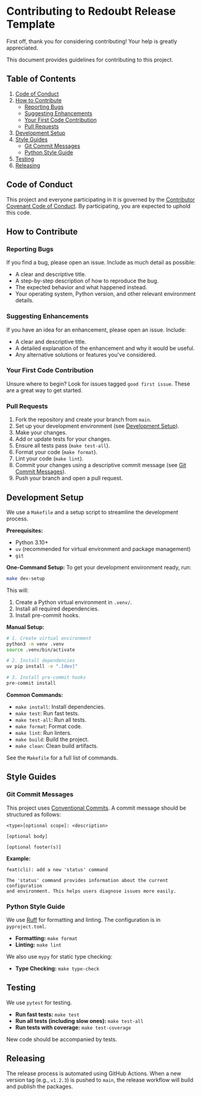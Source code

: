 # Contributing to Redoubt Release Template

First off, thank you for considering contributing! Your help is greatly appreciated.

This document provides guidelines for contributing to this project.

## Table of Contents

1. [Code of Conduct](#code-of-conduct)
2. [How to Contribute](#how-to-contribute)
   - [Reporting Bugs](#reporting-bugs)
   - [Suggesting Enhancements](#suggesting-enhancements)
   - [Your First Code Contribution](#your-first-code-contribution)
   - [Pull Requests](#pull-requests)
3. [Development Setup](#development-setup)
4. [Style Guides](#style-guides)
   - [Git Commit Messages](#git-commit-messages)
   - [Python Style Guide](#python-style-guide)
5. [Testing](#testing)
6. [Releasing](#releasing)

## Code of Conduct

This project and everyone participating in it is governed by the [Contributor Covenant Code of Conduct](https://www.contributor-covenant.org/version/2/1/code_of_conduct/). By participating, you are expected to uphold this code.

## How to Contribute

### Reporting Bugs

If you find a bug, please open an issue. Include as much detail as possible:

- A clear and descriptive title.
- A step-by-step description of how to reproduce the bug.
- The expected behavior and what happened instead.
- Your operating system, Python version, and other relevant environment details.

### Suggesting Enhancements

If you have an idea for an enhancement, please open an issue. Include:

- A clear and descriptive title.
- A detailed explanation of the enhancement and why it would be useful.
- Any alternative solutions or features you've considered.

### Your First Code Contribution

Unsure where to begin? Look for issues tagged `good first issue`. These are a great way to get started.

### Pull Requests

1. Fork the repository and create your branch from `main`.
2. Set up your development environment (see [Development Setup](#development-setup)).
3. Make your changes.
4. Add or update tests for your changes.
5. Ensure all tests pass (`make test-all`).
6. Format your code (`make format`).
7. Lint your code (`make lint`).
8. Commit your changes using a descriptive commit message (see [Git Commit Messages](#git-commit-messages)).
9. Push your branch and open a pull request.

## Development Setup

We use a `Makefile` and a setup script to streamline the development process.

**Prerequisites:**

- Python 3.10+
- `uv` (recommended for virtual environment and package management)
- `git`

**One-Command Setup:**
To get your development environment ready, run:

```bash
make dev-setup
```

This will:

1. Create a Python virtual environment in `.venv/`.
2. Install all required dependencies.
3. Install pre-commit hooks.

**Manual Setup:**

```bash
# 1. Create virtual environment
python3 -m venv .venv
source .venv/bin/activate

# 2. Install dependencies
uv pip install -e ".[dev]"

# 3. Install pre-commit hooks
pre-commit install
```

**Common Commands:**

- `make install`: Install dependencies.
- `make test`: Run fast tests.
- `make test-all`: Run all tests.
- `make format`: Format code.
- `make lint`: Run linters.
- `make build`: Build the project.
- `make clean`: Clean build artifacts.

See the `Makefile` for a full list of commands.

## Style Guides

### Git Commit Messages

This project uses [Conventional Commits](https://www.conventionalcommits.org/). A commit message should be structured as follows:

```
<type>[optional scope]: <description>

[optional body]

[optional footer(s)]
```

**Example:**

```
feat(cli): add a new 'status' command

The 'status' command provides information about the current configuration
and environment. This helps users diagnose issues more easily.
```

### Python Style Guide

We use [Ruff](https://github.com/charliermarsh/ruff) for formatting and linting. The configuration is in `pyproject.toml`.

- **Formatting:** `make format`
- **Linting:** `make lint`

We also use `mypy` for static type checking:

- **Type Checking:** `make type-check`

## Testing

We use `pytest` for testing.

- **Run fast tests:** `make test`
- **Run all tests (including slow ones):** `make test-all`
- **Run tests with coverage:** `make test-coverage`

New code should be accompanied by tests.

## Releasing

The release process is automated using GitHub Actions. When a new version tag (e.g., `v1.2.3`) is pushed to `main`, the release workflow will build and publish the packages.
